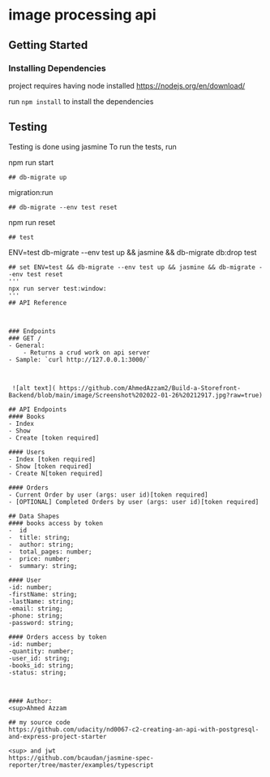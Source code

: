 # image processing api 

## Getting Started

### Installing Dependencies

project requires having node installed https://nodejs.org/en/download/

run ```npm install``` to install the dependencies

## Testing
Testing is done using jasmine
To run the tests, run 

npm run start
```
## db-migrate up
```
migration:run
```
## db-migrate --env test reset
```
npm run reset
```
## test
```
ENV=test db-migrate --env test up && jasmine && db-migrate db:drop test
```
## set ENV=test && db-migrate --env test up && jasmine && db-migrate --env test reset
''' 
npx run server test:window: 
'''
## API Reference
 
 

### Endpoints 
### GET /
- General:
    - Returns a crud work on api server
- Sample: `curl http://127.0.0.1:3000/`



 ![alt text]( https://github.com/AhmedAzzam2/Build-a-Storefront-Backend/blob/main/image/Screenshot%202022-01-26%20212917.jpg?raw=true)

## API Endpoints
#### Books
- Index 
- Show
- Create [token required] 

#### Users
- Index [token required]
- Show [token required]
- Create N[token required]

#### Orders
- Current Order by user (args: user id)[token required]
- [OPTIONAL] Completed Orders by user (args: user id)[token required]

## Data Shapes
#### books access by token
-  id
-  title: string;
-  author: string;
-  total_pages: number;
-  price: number;
-  summary: string;

#### User 
-id: number;
-firstName: string;
-lastName: string;
-email: string;
-phone: string;
-password: string;

#### Orders access by token
-id: number;
-quantity: number;
-user_id: string;
-books_id: string;
-status: string;



#### Author:
<sup>Ahmed Azzam

## my source code 
https://github.com/udacity/nd0067-c2-creating-an-api-with-postgresql-and-express-project-starter

<sup> and jwt
https://github.com/bcaudan/jasmine-spec-reporter/tree/master/examples/typescript